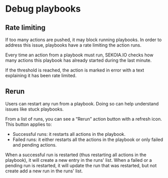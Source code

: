 # Debug playbooks

## Rate limiting

If too many actions are pushed, it may block running playbooks. In order to address this issue, playbooks have a rate limiting the action runs.

Every time an action from a playbook must run, SEKOIA.IO checks how many actions this playbook has already started during the last minute. 

If the threshold is reached, the action is marked in error with a text explaining it has been rate limited.

## Rerun

Users can restart any run from a playbook. Doing so can help understand issues like stuck playbooks.

From a list of runs, you can see a “Rerun” action button with a refresh icon. This button applies to: 

- Successful runs: it restarts all actions in the playbook. 
- Failed runs: it either restarts all the actions in the playbook or only failed and pending actions.

When a successful run is restarted (thus restarting all actions in the playbook), it will create a new entry in the runs' list. 
When a failed or a pending run is restarted, it will update the run that was restarted, but not create add a new run in the runs' list.
